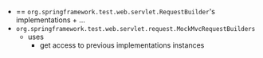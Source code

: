 * == `org.springframework.test.web.servlet.RequestBuilder`'s implementations + ...
* `org.springframework.test.web.servlet.request.MockMvcRequestBuilders`
  * uses
    * get access to previous implementations instances 